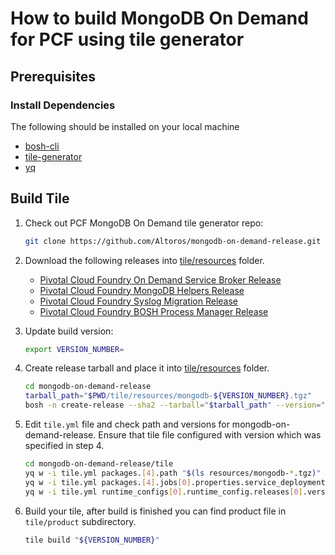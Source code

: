 # How to build MongoDB On Demand for PCF using tile generator

## Prerequisites

### Install Dependencies

The following should be installed on your local machine
- [bosh-cli](https://bosh.io/docs/cli-v2.html)
- [tile-generator](https://github.com/cf-platform-eng/tile-generator)
- [yq](https://github.com/mikefarah/yq)

## Build Tile

1. Check out PCF MongoDB On Demand tile generator repo:

    ```bash
    git clone https://github.com/Altoros/mongodb-on-demand-release.git
    ```

2. Download the following releases into [tile/resources](https://github.com/Altoros/mongodb-on-demand-release/tree/master/tile/resources) folder.

    - [Pivotal Cloud Foundry On Demand Service Broker Release](https://s3.amazonaws.com/mongodb-tile-ci/on-demand-service-broker-0.22.0-ubuntu-trusty-3586.36.tgz)
    - [Pivotal Cloud Foundry MongoDB Helpers Release](https://s3.amazonaws.com/mongodb-tile-ci/pcf-mongodb-helpers-0.0.1.tgz)
    - [Pivotal Cloud Foundry Syslog Migration Release](https://s3.amazonaws.com/mongodb-tile-ci/syslog-migration-11.1.1-ubuntu-trusty-3586.36.tgz)
    - [Pivotal Cloud Foundry BOSH Process Manager Release](https://s3.amazonaws.com/mongodb-tile-ci/bpm-release-0.12.2-ubuntu-trusty-3586.36.tgz)

3. Update build version:

    ```bash
    export VERSION_NUMBER=
    ```

4. Create release tarball and place it into [tile/resources](https://github.com/Altoros/mongodb-on-demand-release/tree/master/tile/resources) folder.

    ```bash
    cd mongodb-on-demand-release
    tarball_path="$PWD/tile/resources/mongodb-${VERSION_NUMBER}.tgz"
    bosh -n create-release --sha2 --tarball="$tarball_path" --version="${VERSION_NUMBER}"
    ```

5. Edit `tile.yml` file and check path and versions for mongodb-on-demand-release.
   Ensure that tile file configured with version which was specified in step 4.

    ```bash
    cd mongodb-on-demand-release/tile
    yq w -i tile.yml packages.[4].path "$(ls resources/mongodb-*.tgz)"
    yq w -i tile.yml packages.[4].jobs[0].properties.service_deployment.releases[0].version "${VERSION_NUMBER}"
    yq w -i tile.yml runtime_configs[0].runtime_config.releases[0].version "${VERSION_NUMBER}"
    ```

6. Build your tile, after build is finished you can find product file in `tile/product` subdirectory.

    ```bash
    tile build "${VERSION_NUMBER}"
    ```
